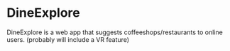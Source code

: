# DineExplore
DineExplore is a web app that suggests coffeeshops/restaurants to online users. (probably will include a VR feature)
